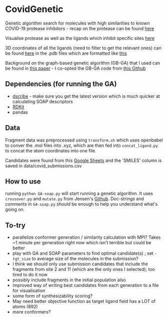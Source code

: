 # CovidGenetic
Genetic algorithm search for molecules with high similarities to known COVID-19 protease inhibitors - recap on the protease can be found [here](https://pdb101.rcsb.org/motm/242)

Visualise protease as well as the ligands which inhibit specific sites [here](https://fragalysis.diamond.ac.uk/viewer/react/preview/target/Mpro)

3D coordinates of all the ligands (need to filter to get the relevant ones) can be found [here](https://www.diamond.ac.uk/covid-19/for-scientists/Main-protease-structure-and-XChem/Downloads.html) in the .pdb files which are formatted like [this](https://pdb101.rcsb.org/learn/guide-to-understanding-pdb-data/dealing-with-coordinates)

Background on the graph-based genetic algorithm (GB-GA) that I used can be found in [this paper](https://pubs.rsc.org/en/content/articlelanding/2019/sc/c8sc05372c#!divAbstract) - I co-opted the GB-GA code from [this Github](https://github.com/jensengroup/GB-GA)

## Dependencies (for running the GA)
- [dscribe](https://singroup.github.io/dscribe/install.html) - make sure you get the latest version which is much quicker at calculating SOAP descriptors
- [RDKit](https://www.rdkit.org/docs/Install.html)
- pandas

## Data
Fragment data was preprocessed using `transform.sh` which uses openbabel to conver the .mol files into .xyz, which are then fed into `concat_ligand.py` to concat the atom coordinates into one file.

Candidates were found from this [Google Sheets](https://docs.google.com/spreadsheets/d/1zELgd-kDEkIjRqc_jdKm5EzDQmRrrYAbErghTPkcA5c/edit#gid=0) and the 'SMILES' column is saved in data/covid_submissions.csv
## How to use
running `python GA-soap.py` will start running a genetic algorithm. It uses `crossover.py` and `mutate.py` from Jensen's [Github](https://github.com/jensengroup/GB-GA). Doc-strings and comments in `GA-soap.py` should be enough to help you understand what's going on.

## To-try
- parallelize conformer generation / similarity calculation with MPI? Takes ~1 minute per generation right now which isn't terrible but could be better
- play with GA and SOAP parameters to find optimal candidate(s) ; set `-tgt_size` to average size of the molecules in the submission?
- I think we should only use submission candidates that include the fragments from site 2 and 11 (which are the only ones I selected); too tired to do it now
- possibly include fragments in the initial population also
- improved way of writing best candidates from each generation to a file for visualisation
- some form of synthesizability scoring?
- May need better objective function as target ligand field has a LOT of atoms (892)
- more conformers?
